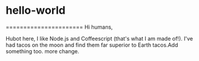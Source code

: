# hello-world
======================
Hi humans,

Hubot here, I like Node.js and Coffeescript (that's what I am made of!).
I've had tacos on the moon and find them far superior to Earth tacos.Add something too. more change.
